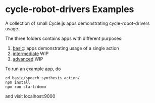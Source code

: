 # cycle-robot-drivers Examples

A collection of small Cycle.js apps demonstrating cycle-robot-drivers usage.

The three folders contains apps with different purposes:

1. [basic](./basic): apps demonstrating usage of a single action
2. [intermediate](./intermediate) WIP
3. [advanced](./advanced) WIP

To run an example app, do

```
cd basic/speech_synthesis_action/
npm install
npm run start:demo
```

and visit localhost:9000
